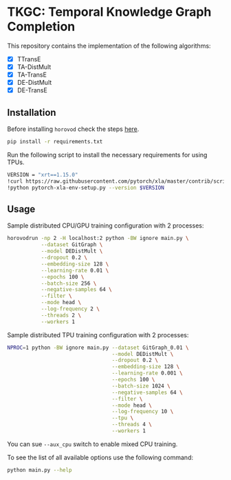 # TKGC: Temporal Knowledge Graph Completion

This repository contains the implementation of the following algorithms:

- [x] TTransE
- [x] TA-DistMult
- [x] TA-TransE
- [x] DE-DistMult
- [x] DE-TransE

## Installation

Before installing `horovod` check the steps [here](https://github.com/horovod/horovod#install).

```bash
pip install -r requirements.txt
```

Run the following script to install the necessary requirements for using TPUs.

```bash
VERSION = "xrt==1.15.0"
!curl https://raw.githubusercontent.com/pytorch/xla/master/contrib/scripts/env-setup.py -o pytorch-xla-env-setup.py
!python pytorch-xla-env-setup.py --version $VERSION
```

## Usage

Sample distributed CPU/GPU training configuration with 2 processes:

```bash
horovodrun -np 2 -H localhost:2 python -BW ignore main.py \
           --dataset GitGraph \
           --model DEDistMult \
           --dropout 0.2 \
           --embedding-size 128 \
           --learning-rate 0.01 \
           --epochs 100 \
           --batch-size 256 \
           --negative-samples 64 \
           --filter \
           --mode head \
           --log-frequency 2 \
           --threads 2 \
           --workers 1
```

Sample distributed TPU training configuration with 2 processes:

```bash
NPROC=1 python -BW ignore main.py --dataset GitGraph_0.01 \
                                  --model DEDistMult \
                                  --dropout 0.2 \
                                  --embedding-size 128 \
                                  --learning-rate 0.001 \
                                  --epochs 100 \
                                  --batch-size 1024 \
                                  --negative-samples 64 \
                                  --filter \
                                  --mode head \
                                  --log-frequency 10 \
                                  --tpu \
                                  --threads 4 \
                                  --workers 1
```

You can sue `--aux_cpu` switch to enable mixed CPU training.

To see the list of all available options use the following command:

```bash
python main.py --help
```
